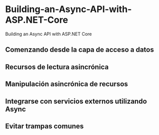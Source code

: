 # Building-an-Async-API-with-ASP.NET-Core
Building an Async API with ASP.NET Core

## Comenzando desde la capa de acceso a datos
## Recursos de lectura asincrónica
## Manipulación asincrónica de recursos
## Integrarse con servicios externos utilizando Async
## Evitar trampas comunes